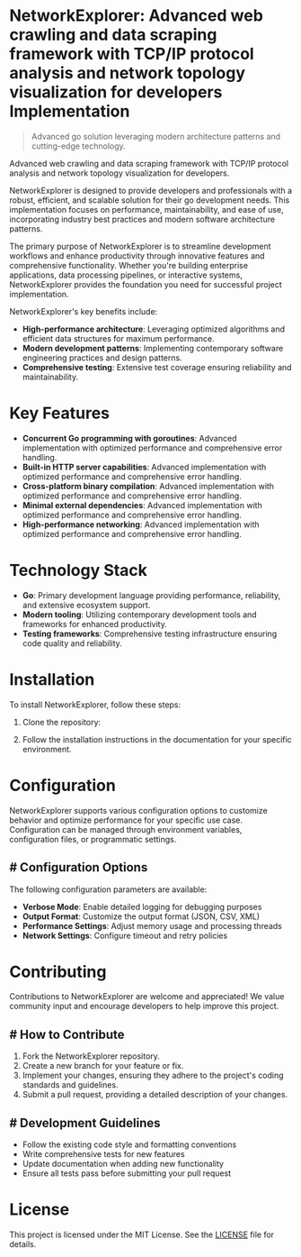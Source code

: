 <!-- fallback_NetworkExplorer_20250726091846_47975 -->

# NetworkExplorer: Advanced web crawling and data scraping framework with TCP/IP protocol analysis and network topology visualization for developers Implementation
> Advanced go solution leveraging modern architecture patterns and cutting-edge technology.

Advanced web crawling and data scraping framework with TCP/IP protocol analysis and network topology visualization for developers.

NetworkExplorer is designed to provide developers and professionals with a robust, efficient, and scalable solution for their go development needs. This implementation focuses on performance, maintainability, and ease of use, incorporating industry best practices and modern software architecture patterns.

The primary purpose of NetworkExplorer is to streamline development workflows and enhance productivity through innovative features and comprehensive functionality. Whether you're building enterprise applications, data processing pipelines, or interactive systems, NetworkExplorer provides the foundation you need for successful project implementation.

NetworkExplorer's key benefits include:

* **High-performance architecture**: Leveraging optimized algorithms and efficient data structures for maximum performance.
* **Modern development patterns**: Implementing contemporary software engineering practices and design patterns.
* **Comprehensive testing**: Extensive test coverage ensuring reliability and maintainability.

# Key Features

* **Concurrent Go programming with goroutines**: Advanced implementation with optimized performance and comprehensive error handling.
* **Built-in HTTP server capabilities**: Advanced implementation with optimized performance and comprehensive error handling.
* **Cross-platform binary compilation**: Advanced implementation with optimized performance and comprehensive error handling.
* **Minimal external dependencies**: Advanced implementation with optimized performance and comprehensive error handling.
* **High-performance networking**: Advanced implementation with optimized performance and comprehensive error handling.

# Technology Stack

* **Go**: Primary development language providing performance, reliability, and extensive ecosystem support.
* **Modern tooling**: Utilizing contemporary development tools and frameworks for enhanced productivity.
* **Testing frameworks**: Comprehensive testing infrastructure ensuring code quality and reliability.

# Installation

To install NetworkExplorer, follow these steps:

1. Clone the repository:


2. Follow the installation instructions in the documentation for your specific environment.

# Configuration

NetworkExplorer supports various configuration options to customize behavior and optimize performance for your specific use case. Configuration can be managed through environment variables, configuration files, or programmatic settings.

## # Configuration Options

The following configuration parameters are available:

* **Verbose Mode**: Enable detailed logging for debugging purposes
* **Output Format**: Customize the output format (JSON, CSV, XML)
* **Performance Settings**: Adjust memory usage and processing threads
* **Network Settings**: Configure timeout and retry policies

# Contributing

Contributions to NetworkExplorer are welcome and appreciated! We value community input and encourage developers to help improve this project.

## # How to Contribute

1. Fork the NetworkExplorer repository.
2. Create a new branch for your feature or fix.
3. Implement your changes, ensuring they adhere to the project's coding standards and guidelines.
4. Submit a pull request, providing a detailed description of your changes.

## # Development Guidelines

* Follow the existing code style and formatting conventions
* Write comprehensive tests for new features
* Update documentation when adding new functionality
* Ensure all tests pass before submitting your pull request

# License

This project is licensed under the MIT License. See the [LICENSE](https://github.com/marcmotta/NetworkExplorer/blob/main/LICENSE) file for details.
